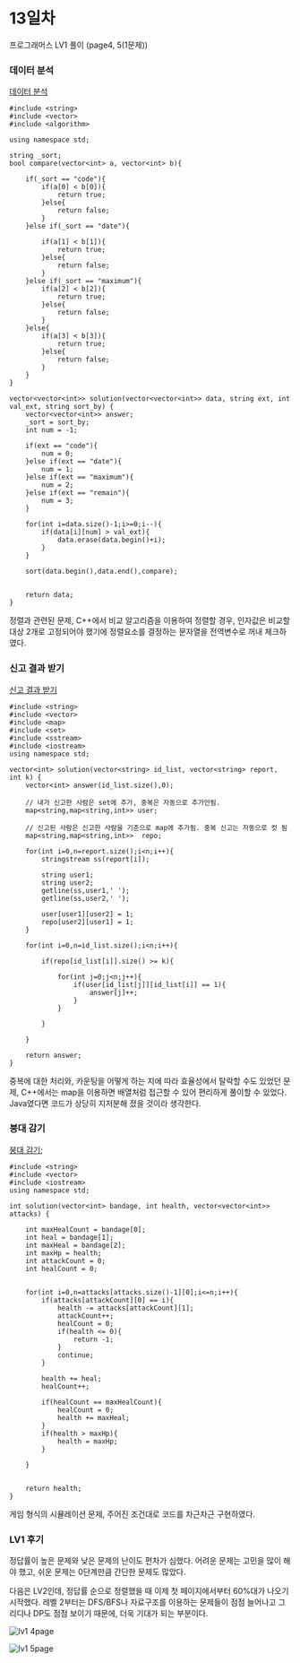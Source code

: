 # 13일차

프로그래머스 LV1 풀이 (page4, 5(1문제))

### 데이터 분석
[데이터 분석](https://school.programmers.co.kr/learn/courses/30/lessons/250121)
```
#include <string>
#include <vector>
#include <algorithm>

using namespace std;

string _sort;
bool compare(vector<int> a, vector<int> b){
        
    if(_sort == "code"){        
        if(a[0] < b[0]){
            return true;
        }else{
            return false;
        }
    }else if(_sort == "date"){
        
        if(a[1] < b[1]){
            return true;
        }else{
            return false;
        }
    }else if(_sort == "maximum"){
        if(a[2] < b[2]){
            return true;
        }else{
            return false;
        }
    }else{
        if(a[3] < b[3]){
            return true;
        }else{
            return false;
        }
    }
}       

vector<vector<int>> solution(vector<vector<int>> data, string ext, int val_ext, string sort_by) {
    vector<vector<int>> answer;
    _sort = sort_by;
    int num = -1;
    
    if(ext == "code"){
        num = 0;
    }else if(ext == "date"){
        num = 1;
    }else if(ext == "maximum"){
        num = 2;
    }else if(ext == "remain"){
        num = 3;
    }
    
    for(int i=data.size()-1;i>=0;i--){
        if(data[i][num] > val_ext){
            data.erase(data.begin()+i);
        }
    }
    
    sort(data.begin(),data.end(),compare);
    
    
    return data;
}
```
정렬과 관련된 문제, C++에서 비교 알고리즘을 이용하여 정렬할 경우, 인자값은 비교할 대상 2개로 고정되어야 했기에 정렬요소를 결정하는 문자열을 전역변수로 꺼내 체크하였다.

### 신고 결과 받기
[신고 결과 받기](https://school.programmers.co.kr/learn/courses/30/lessons/92334)
```
#include <string>
#include <vector>
#include <map>
#include <set>
#include <sstream>
#include <iostream>
using namespace std;

vector<int> solution(vector<string> id_list, vector<string> report, int k) {
    vector<int> answer(id_list.size(),0);
    
    // 내가 신고한 사람은 set에 추가, 중복은 자동으로 추가안됨.
    map<string,map<string,int>> user;
    
    // 신고된 사람은 신고한 사람을 기준으로 map에 추가됨. 중복 신고는 자동으로 컷 됨
    map<string,map<string,int>>  repo;
    
    for(int i=0,n=report.size();i<n;i++){
        stringstream ss(report[i]);
        
        string user1;
        string user2;
        getline(ss,user1,' ');
        getline(ss,user2,' ');
        
        user[user1][user2] = 1;
        repo[user2][user1] = 1;
    }
    
    for(int i=0,n=id_list.size();i<n;i++){
        
        if(repo[id_list[i]].size() >= k){
            
            for(int j=0;j<n;j++){
                if(user[id_list[j]][id_list[i]] == 1){
                    answer[j]++;
                }
            }
            
        }
        
    }
    
    return answer;
}
```
중복에 대한 처리와, 카운팅을 어떻게 하는 지에 따라 효율성에서 탈락할 수도 있었던 문제, C++에서는 map을 이용하면 배열처럼 접근할 수 있어 편리하게 풀이할 수 있었다. Java였다면 코드가 상당히 지저분해 졌을 것이라 생각한다.

### 붕대 감기
[붕대 감기](https://school.programmers.co.kr/learn/courses/30/lessons/250137);
```
#include <string>
#include <vector>
#include <iostream>
using namespace std;

int solution(vector<int> bandage, int health, vector<vector<int>> attacks) {
    
    int maxHealCount = bandage[0];
    int heal = bandage[1];
    int maxHeal = bandage[2]; 
    int maxHp = health;
    int attackCount = 0;
    int healCount = 0;
    
    
    for(int i=0,n=attacks[attacks.size()-1][0];i<=n;i++){
        if(attacks[attackCount][0] == i){
            health -= attacks[attackCount][1];
            attackCount++;
            healCount = 0;
            if(health <= 0){
                return -1;
            }
            continue;
        }
        
        health += heal;
        healCount++;
        
        if(healCount == maxHealCount){
            healCount = 0;
            health += maxHeal;
        }
        if(health > maxHp){
            health = maxHp;
        }
        
    }
    
    
    return health;
}
```

게임 형식의 시뮬레이션 문제, 주어진 조건대로 코드를 차근차근 구현하였다.

### LV1 후기
정답률이 높은 문제와 낮은 문제의 난이도 편차가 심했다. 어려운 문제는 고민을 많이 해야 했고, 쉬운 문제는 0단계만큼 간단한 문제도 많았다. 

다음은 LV2인데, 정답률 순으로 정렬했을 때 이제 첫 페이지에서부터 60%대가 나오기 시작했다. 레벨 2부터는 DFS/BFS나 자료구조를 이용하는 문제들이 점점 늘어나고 그리디나 DP도 점점 보이기 때문에, 더욱 기대가 되는 부분이다.

![lv1 4page](images/16.png)

![lv1 5page](images/17.png)